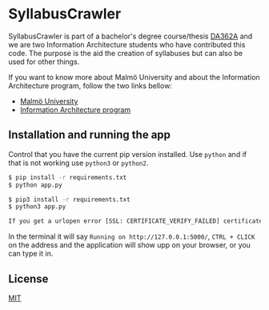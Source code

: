 # SyllabusCrawler

SyllabusCrawler is part of a bachelor's degree course/thesis [DA362A](https://utbildningsinfo.mau.se/kurs/da362a/kursplan/20221) and we are two Information Architecture students who have contributed this code. The purpose is the aid the creation of syllabuses but can also be used for other things.

If you want to know more about Malmö University and about the Information Architecture program, follow the two links bellow:

- [Malmö University](https://mau.se/)
- [Information Architecture program](https://mau.se/sok-utbildning/program/tgiaa/)

## Installation and running the app

Control that you have the current pip version installed.
Use ```python``` and if that is not working use ```python3``` or ```python2```.

```bash Windows:
$ pip install -r requirements.txt
$ python app.py 
```

```bash Mac:
$ pip3 install -r requirements.txt
$ python3 app.py 

If you get a urlopen error [SSL: CERTIFICATE_VERIFY_FAILED] certificate verify failed: unable to get local issuer certificate (_ssl.c:1108), run this command: $ bash /Applications/Python*/Install\ Certificates.command
```

In the terminal it will say ```Running on http://127.0.0.1:5000/```, ```CTRL + CLICK``` on the address and the application will show upp on your browser, or you can type it in.

## License
[MIT](https://choosealicense.com/licenses/mit/)
